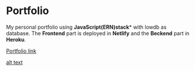 # Portfolio
My personal portfolio using **JavaScript(ERN)stack*** with lowdb as database.
The **Frontend** part is deployed in **Netlify** and the **Beckend** part in **Heroku**.


[Portfolio link](https://abhishekpanigrahiportfolio.netlify.app/)

[alt text](https://github.com/abhishek2chikun/Portfolio/blob/master/Screenshot%20from%202021-01-25%2000-45-59.png)
